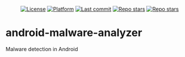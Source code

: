 <p align="center">
  <a href="#"><img alt="License" src="https://img.shields.io/github/license/d-Raco/TFG_Android-Malware-Analyzer"></a>
  <a href="#"><img alt="Platform" src="https://shields.io/badge/platform-android%20|%20linux-%23989898"></a>
  <a href="#"><img alt="Last commit" src="https://shields.io/github/last-commit/d-Raco/TFG_Android-Malware-Analyzer"></a>
  <a href="#"><img alt="Repo stars" src="https://img.shields.io/github/stars/d-Raco/TFG_Android-Malware-Analyzer"></a>
  <a href="#"><img alt="Repo stars" src="https://img.shields.io/github/watchers/d-Raco/TFG_Android-Malware-Analyzer"></a>
</p>

# android-malware-analyzer

Malware detection in Android

